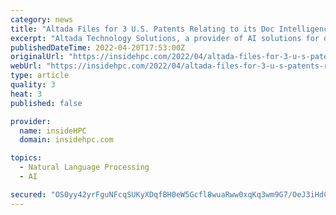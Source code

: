 ```yaml
---
category: news
title: "Altada Files for 3 U.S. Patents Relating to its Doc Intelligence Solution"
excerpt: "Altada Technology Solutions, a provider of AI solutions for data-driven decision making, today announced the filing of three Track 1 U.S. patent applications designed to protect core intellectual property within Altada’s Doc Intelligence solution."
publishedDateTime: 2022-04-20T17:53:00Z
originalUrl: "https://insidehpc.com/2022/04/altada-files-for-3-u-s-patents-relating-to-its-doc-intelligence-solution/"
webUrl: "https://insidehpc.com/2022/04/altada-files-for-3-u-s-patents-relating-to-its-doc-intelligence-solution/"
type: article
quality: 3
heat: 3
published: false

provider:
  name: insideHPC
  domain: insidehpc.com

topics:
  - Natural Language Processing
  - AI

secured: "OS0yy42yrFguNFcqSUKyXDqfBH0eW5Gcfl8wuaRww0xqKq3wm9G7/OeJ3iHdCMv0zeTWvtI4AyR7UTMSt59cWUhrWDQY6H4qz+xuZFu+oFHtUhM3mjNsBSmCQLFgghaxL9cm+BKop2V2aJwoeMZjT5k7r0LRJWvr3jHKJY6mnCzMdbU2gJdvRU8myjUlBJVJ4yWxvatNqgCXA2/Q+BYCASEig/HNBk1VoVapDG86pfWETmefCFSz7iR4GfolyOu2UOc3PxdaIl6kYhP+Y5evO/405iZfnDUJB3c2O+fQjckLizY9vvKhMh9i1UjYCkiM6PSAdjwivTNKv6sI8s5t0BCH8IQ5jmicuJYESVgRV2w=;zY+dVC4IviYdf62DZw9mdw=="
---
```


